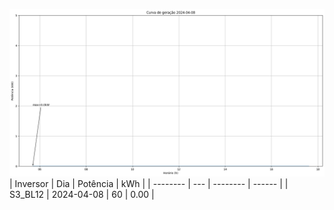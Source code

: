 ![My Image](08_04_2024-S3_BL12.png)
| Inversor | Dia | Potência | kWh    |
| -------- | --- | -------- | ------ |
| S3_BL12       | 2024-04-08  | 60       | 0.00 |